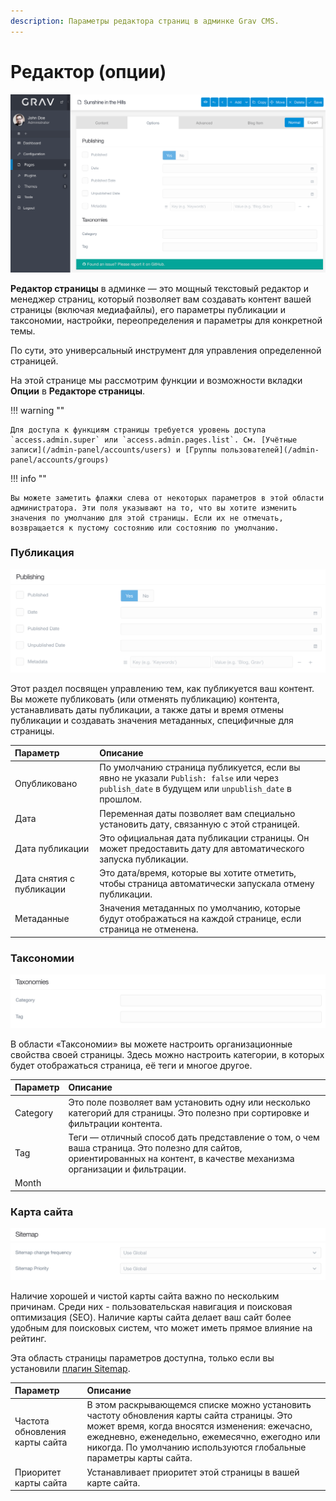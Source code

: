 ```yaml
---
description: Параметры редактора страниц в админке Grav CMS.
---
```


# Редактор (опции)

![Редактор страниц](page-options.png)

**Редактор страницы** в админке — это мощный текстовый редактор и менеджер страниц, который позволяет вам создавать контент вашей страницы (включая медиафайлы), его параметры публикации и таксономии, настройки, переопределения и параметры для конкретной темы.

По сути, это универсальный инструмент для управления определенной страницей.

На этой странице мы рассмотрим функции и возможности вкладки **Опции** в **Редакторе страницы**.

!!! warning ""

    Для доступа к функциям страницы требуется уровень доступа `access.admin.super` или `access.admin.pages.list`. См. [Учётные записи](/admin-panel/accounts/users) и [Группы пользователей](/admin-panel/accounts/groups)

!!! info ""

    Вы можете заметить флажки слева от некоторых параметров в этой области администратора. Эти поля указывают на то, что вы хотите изменить значения по умолчанию для этой страницы. Если их не отмечать, возвращается к пустому состоянию или состоянию по умолчанию.

### Публикация

![Редактор страниц](page-options-publishing.png)

Этот раздел посвящен управлению тем, как публикуется ваш контент. Вы можете публиковать (или отменять публикацию) контента, устанавливать даты публикации, а также даты и время отмены публикации и создавать значения метаданных, специфичные для страницы.


| Параметр                 | Описание                                                                                                                                       |
| :-----                   | :-----                                                                                                                                         |
| Опубликовано             | По умолчанию страница публикуется, если вы явно не указали `Publish: false` или через `publish_date` в будущем или `unpublish_date` в прошлом. |
| Дата                     | Переменная даты позволяет вам специально установить дату, связанную с этой страницей.                                                          |
| Дата публикации          | Это официальная дата публикации страницы. Он может предоставить дату для автоматического запуска публикации.                                   |
| Дата снятия с публикации | Это дата/время, которые вы хотите отметить, чтобы страница автоматически запускала отмену публикации.                                          |
| Метаданные               | Значения метаданных по умолчанию, которые будут отображаться на каждой странице, если страница не отменена.                                    |


### Таксономии

![Редактор страниц](page-options-taxonomies.png)

В области «Таксономии» вы можете настроить организационные свойства своей страницы. Здесь можно настроить категории, в которых будет отображаться страница, её теги и многое другое.


| Параметр | Описание                                                                                                                                                                 |
| :-----   | :-----                                                                                                                                                                   |
| Category | Это поле позволяет вам установить одну или несколько категорий для страницы. Это полезно при сортировке и фильтрации контента.                                           |
| Tag      | Теги — отличный способ дать представление о том, о чем ваша страница. Это полезно для сайтов, ориентированных на контент, в качестве механизма организации и фильтрации. |
| Month    |                                                                                                                                                                          |


### Карта сайта

![Редактор страниц](page-options-sitemap.png)

Наличие хорошей и чистой карты сайта важно по нескольким причинам. Среди них - пользовательская навигация и поисковая оптимизация (SEO). Наличие карты сайта делает ваш сайт более удобным для поисковых систем, что может иметь прямое влияние на рейтинг.

Эта область страницы параметров доступна, только если вы установили [плагин Sitemap](https://github.com/getgrav/grav-plugin-sitemap).

| Параметр                       | Описание                                                                |
| :-----                         | :-----                                                                  |
| Частота обновления карты сайта | В этом раскрывающемся списке можно установить частоту обновления карты сайта страницы. Это может время, когда вносятся изменения: ежечасно, ежедневно, еженедельно, ежемесячно, ежегодно или никогда. По умолчанию используются глобальные параметры карты сайта. |
| Приоритет карты сайта          | Устанавливает приоритет этой страницы в вашей карте сайта.              |
